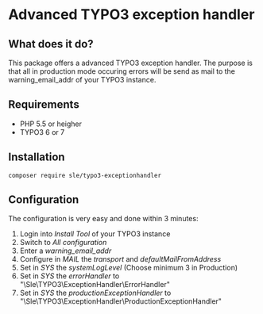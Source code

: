 # Advanced TYPO3 exception handler

## What does it do?
This package offers a advanced TYPO3 exception handler. The purpose is that all in production mode occuring errors will be send as mail to the warning_email_addr of your TYPO3 instance.

## Requirements
- PHP 5.5 or heigher
- TYPO3 6 or 7

## Installation
`composer require sle/typo3-exceptionhandler`

## Configuration
The configuration is very easy and done within 3 minutes:

1. Login into *Install Tool* of your TYPO3 instance
2. Switch to *All configuration*
3. Enter a *warning_email_addr*
4. Configure in *MAIL* the *transport* and *defaultMailFromAddress*
5. Set in *SYS* the *systemLogLevel* (Choose minimum 3 in Production)
6. Set in *SYS* the *errorHandler* to "\Sle\TYPO3\ExceptionHandler\ErrorHandler"
7. Set in *SYS* the *productionExceptionHandler* to "\Sle\TYPO3\ExceptionHandler\ProductionExceptionHandler"
